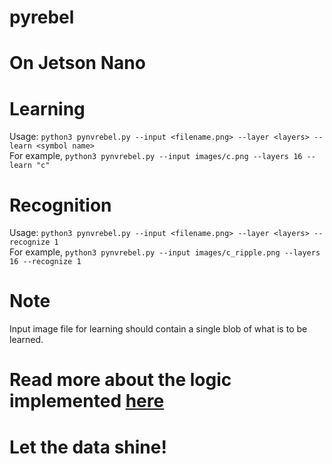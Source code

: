 # pyrebel
# On Jetson Nano
# Learning
Usage:
```python3 pynvrebel.py --input <filename.png> --layer <layers> --learn <symbol name>```<br>
For example, 
```python3 pynvrebel.py --input images/c.png --layers 16 --learn "c"```<br>

# Recognition
Usage:
```python3 pynvrebel.py --input <filename.png> --layer <layers> --recognize 1```<br>
For example, 
```python3 pynvrebel.py --input images/c_ripple.png --layers 16 --recognize 1```<br>
# Note
Input image file for learning should contain a single blob of what is to be learned.

# Read more about the logic implemented <a href="https://github.com/ps-nithin/pyrebel/blob/main/abstract.pdf">here</a>

# Let the data shine!
